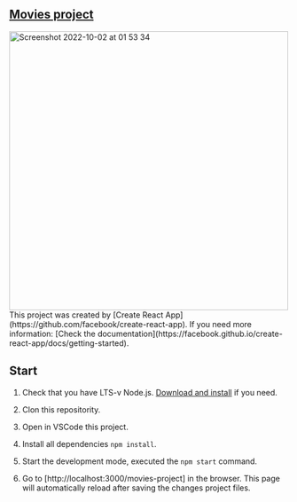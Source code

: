 ## [Movies project](https://rmarkanych.github.io/movies-project/)
<img width="503" alt="Screenshot 2022-10-02 at 01 53 34" src="https://user-images.githubusercontent.com/82537324/193431194-1c2939cf-2c8c-4266-8d82-900f82b713a8.png">
This project was created by
[Create React App](https://github.com/facebook/create-react-app).
If you need more information:
[Check the documentation](https://facebook.github.io/create-react-app/docs/getting-started).

## Start

1. Check that you have LTS-v Node.js.
   [Download and install](https://nodejs.org/en/) if you need.
2. Clon this repositority.

3. Open in VSCode this project.
  
4. Install all dependencies `npm install`.

5. Start the development mode, executed the `npm start` command.

6. Go to [http://localhost:3000/movies-project] in the browser.
   This page will automatically reload after saving the changes
   project files.


